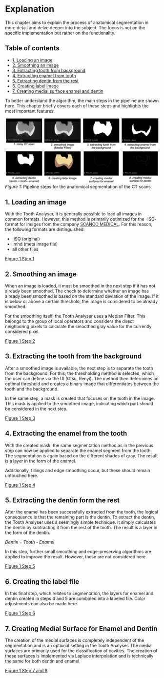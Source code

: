 # Explanation
This chapter aims to explain the process of anatomical segmentation in more detail and
delve deeper into the subject. The focus is not on the specific implementation but
rather on the functionality.

## Table of contents
- [1. Loading an image](#1-loading-an-image)
- [2. Smoothing an image](#2-smoothing-an-image)
- [3. Extracting tooth from background](#3-extracting-the-tooth-from-the-background)
- [4. Extracting enamel from tooth](#4-extracting-the-enamel-from-the-tooth)
- [5. Extracting dentin from the rest](#5-extracting-the-dentin-form-the-rest)
- [6. Creating label image](#6-creating-the-label-file)
- [7. Creating medial surface enamel and dentin](#7-creating-medial-surface-for-enamel-and-dentin)

To better understand the algorithm, the main steps in the pipeline are shown here.
This chapter briefly covers each of these steps and highlights the most important features.

![pipeline](/Screenshots/asAlgorithm.png)
*Figure 1:* Pipeline steps for the anatomical segmentation of the CT scans

## 1. Loading an image
With the Tooth Analyser, it is generally possible to load all images in common formats.
However, this method is primarily optimized for the -ISQ- format for images from the
company [SCANCO MEDICAL](https://www.scanco.ch). For this reason, the following formats
are distinguished:

- .ISQ (original)
- .mhd (meta image file)
- all other files

[Figure 1 Step 1](#table-of-contents)

## 2. Smoothing an image
When an image is loaded, it must be smoothed in the next step if it has not already been
smoothed. The check to determine whether an image has already been smoothed is based on
the standard deviation of the image. If it is below or above a certain threshold, the
image is considered to be already smoothed.

For the smoothing itself, the Tooth Analyser uses a Median Filter. This belongs to the
group of local operators and considers the direct neighboring pixels to calculate the
smoothed gray value for the currently considered pixel.

[Figure 1 Step 2](#table-of-contents)

## 3. Extracting the tooth from the background
After a smoothed image is available, the next step is to separate the tooth from the
background. For this, the thresholding method is selected, which the user can define via
the UI (Otsu, Renyi). The method then determines an optimal threshold and creates a
binary image that differentiates between the tooth and the background.

In the same step, a mask is created that focuses on the tooth in the image. This mask
is applied to the smoothed image, indicating which part should be considered in the
next step.

[Figure 1 Step 3](#table-of-contents)

## 4. Extracting the enamel from the tooth
With the created mask, the same segmentation method as in the previous step can now be
applied to separate the enamel segment from the tooth. The segmentation is again based
on the different shades of gray. The result is a layer in the form of the enamel.

Additionally, fillings and edge smoothing occur, but these should remain untouched
here.

[Figure 1 Step 4](#table-of-contents)

## 5. Extracting the dentin form the rest
After the enamel has been successfully extracted from the tooth, the logical consequence
is that the remaining part is the dentin. To extract the dentin, the Tooth Analyser uses
a seemingly simple technique. It simply calculates the dentin by subtracting it from the
rest of the tooth. The result is a layer in the form of the dentin.

*Dentin = Tooth - Enamel*

In this step, further small smoothing and edge-preserving algorithms are applied to
improve the result. However, these are not considered here.

[Figure 1 Step 5](#table-of-contents)

## 6. Creating the label file
In this final step, which relates to segmentation, the layers for enamel and dentin
created in steps 4 and 5 are combined into a labeled file. Color adjustments can also
be made here.

[Figure 1 Step 6](#table-of-contents)

## 7. Creating Medial Surface for Enamel and Dentin
The creation of the medial surfaces is completely independent of the segmentation and is
an optional setting in the Tooth Analyser. The medial surfaces are primarily used for the
classification of cavities. The creation of these surfaces is implemented via Laplace
interpolation and is technically the same for both dentin and enamel.

[Figure 1 Step 7 and 8](#table-of-contents)